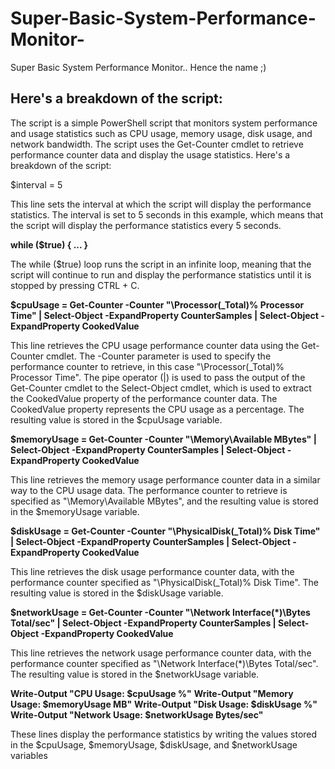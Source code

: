 # Super-Basic-System-Performance-Monitor-
Super Basic System Performance Monitor.. Hence the name ;)



## Here's a breakdown of the script:

The script is a simple PowerShell script that monitors system performance and usage statistics such as CPU usage, memory usage, disk usage, and network bandwidth. The script uses the Get-Counter cmdlet to retrieve performance counter data and display the usage statistics. Here's a breakdown of the script:

$interval = 5

This line sets the interval at which the script will display the performance statistics. The interval is set to 5 seconds in this example, which means that the script will display the performance statistics every 5 seconds.

**while ($true)
{
    ...
}**

The while ($true) loop runs the script in an infinite loop, meaning that the script will continue to run and display the performance statistics until it is stopped by pressing CTRL + C.

**$cpuUsage = Get-Counter -Counter "\Processor(_Total)\% Processor Time" | Select-Object -ExpandProperty CounterSamples | Select-Object -ExpandProperty CookedValue**

This line retrieves the CPU usage performance counter data using the Get-Counter cmdlet. The -Counter parameter is used to specify the performance counter to retrieve, in this case "\Processor(_Total)\% Processor Time". The pipe operator (|) is used to pass the output of the Get-Counter cmdlet to the Select-Object cmdlet, which is used to extract the CookedValue property of the performance counter data. The CookedValue property represents the CPU usage as a percentage. The resulting value is stored in the $cpuUsage variable.

**$memoryUsage = Get-Counter -Counter "\Memory\Available MBytes" | Select-Object -ExpandProperty CounterSamples | Select-Object -ExpandProperty CookedValue**

This line retrieves the memory usage performance counter data in a similar way to the CPU usage data. The performance counter to retrieve is specified as "\Memory\Available MBytes", and the resulting value is stored in the $memoryUsage variable.

**$diskUsage = Get-Counter -Counter "\PhysicalDisk(_Total)\% Disk Time" | Select-Object -ExpandProperty CounterSamples | Select-Object -ExpandProperty CookedValue**

This line retrieves the disk usage performance counter data, with the performance counter specified as "\PhysicalDisk(_Total)\% Disk Time". The resulting value is stored in the $diskUsage variable.

**$networkUsage = Get-Counter -Counter "\Network Interface(*)\Bytes Total/sec" | Select-Object -ExpandProperty CounterSamples | Select-Object -ExpandProperty CookedValue**

This line retrieves the network usage performance counter data, with the performance counter specified as "\Network Interface(*)\Bytes Total/sec". The resulting value is stored in the $networkUsage variable.

**Write-Output "CPU Usage: $cpuUsage %"**
**Write-Output "Memory Usage: $memoryUsage MB"**
**Write-Output "Disk Usage: $diskUsage %"**
**Write-Output "Network Usage: $networkUsage Bytes/sec"**


These lines display the performance statistics by writing the values stored in the $cpuUsage, $memoryUsage, $diskUsage, and $networkUsage variables
